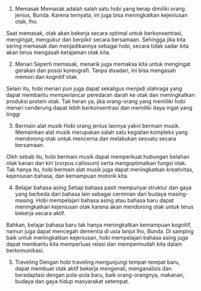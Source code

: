 1. Memasak
Memasak adalah salah satu hobi yang kerap dimiliki orang jenius, Bunda. Karena ternyata, ini juga bisa meningkatkan kejeniusan otak, lho.

Saat memasak, otak akan bekerja secara optimal untuk berkonsentrasi, mengingat, mengukur dan berpikir secara bersamaan. Sehingga jika kita sering memasak dan menjadikannya sebagai hobi, secara tidak sadar kita akan terus mengasah ketajaman otak kita.

2. Menari
Seperti memasak, menarik juga memaksa kita untuk mengingat gerakan dan posisi koreografi. Tanpa disadari, ini bisa mengasah memori dan kognitif otak.

Selain itu, hobi menari pun juga dapat sekaligus menjadi olahraga yang dapat membantu memperlancar peredaran darah ke otak dan meningkatkan produksi protein otak. Tak heran ya, jika orang-orang yang memiliki hobi menari cenderung dapat lebih berkonsentrasi dan memiliki daya ingat yang tinggi

3. Bermain alat musik
Hobi orang jenius lainnya yakni bermain musik. Memainkan alat musik merupakan salah satu kegiatan kompleks yang mendorong otak untuk mencerna dan melakukan sesuatu secara bersamaan.

Oleh sebab itu, hobi bermain musik dapat memperkuat hubungan belahan otak kanan dan kiri (corpus callosum) serta mengoptimalkan fungsi otak. Tak hanya itu, hobi bermain alat musik juga dapat meningkatkan kreativitas, kejeniusan bahasa, dan kemampuan motorik kita.

4. Belajar bahasa asing
Setiap bahasa pasti mempunyai struktur dan gaya yang berbeda dari bahasa lain sebagai cerminan dari budaya masing-masing. Hobi mempelajari bahasa asing atau bahasa baru dapat meningkatkan kejeniusan otak karena akan mendorong otak untuk terus bekerja secara aktif.

Bahkan, belajar bahasa baru tak hanya meningkatkan kemampuan kognitif, namun juga dapat mencegah dementia di usia lanjut lho, Bunda. Di samping baik untuk meningkatkan kejeniusan, hobi mempelajari bahasa asing juga dapat membantu kita memperluas relasi dan mempermudah kita dalam berkomunikasi.

5. Traveling
Dengan hobi traveling mengunjungi tempat-tempat baru, dapat membuat otak aktif bekerja mengenali, menganalisis dan beradaptasi dengan pola-pola baru, baik orang-orangnya, makanan, budaya dan gaya hidup masyarakat setempat.
